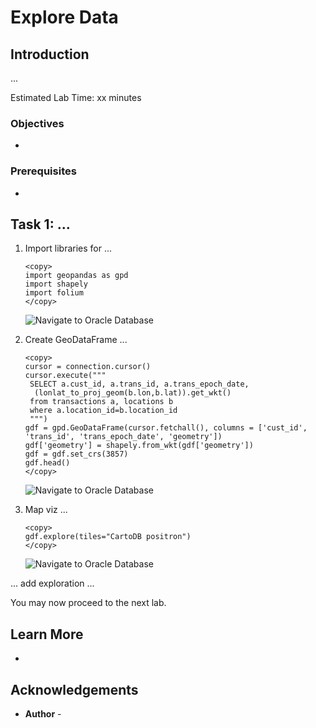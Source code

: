 # Explore Data


## Introduction

...

Estimated Lab Time: xx minutes

### Objectives

* 

### Prerequisites

* 

## Task 1: ... 


1.  Import libraries for ...

     ```
     <copy>
     import geopandas as gpd
     import shapely
     import folium
     </copy>
     ```

     ![Navigate to Oracle Database]()


1.  Create GeoDataFrame ...

    ```
    <copy>
    cursor = connection.cursor()
    cursor.execute("""
     SELECT a.cust_id, a.trans_id, a.trans_epoch_date, 
      (lonlat_to_proj_geom(b.lon,b.lat)).get_wkt() 
     from transactions a, locations b
     where a.location_id=b.location_id
     """)
    gdf = gpd.GeoDataFrame(cursor.fetchall(), columns = ['cust_id', 'trans_id', 'trans_epoch_date', 'geometry'])
    gdf['geometry'] = shapely.from_wkt(gdf['geometry'])
    gdf = gdf.set_crs(3857)
    gdf.head()
    </copy>
    ```

     ![Navigate to Oracle Database]()

2.  Map viz ...  

    ```
    <copy>
    gdf.explore(tiles="CartoDB positron") 
    </copy>
    ```

     ![Navigate to Oracle Database]()




... add exploration ...


You may now proceed to the next lab.

## Learn More
* 

## Acknowledgements
* **Author** - 
